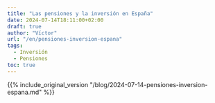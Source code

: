 ```yaml
---
title: "Las pensiones y la inversión en España"
date: 2024-07-14T18:11:00+02:00
draft: true
author: "Víctor"
url: "/en/pensiones-inversion-espana"
tags:
  - Inversión
  - Pensiones
toc: true
---
```


{{% include_original_version "/blog/2024-07-14-pensiones-inversion-espana.md" %}}